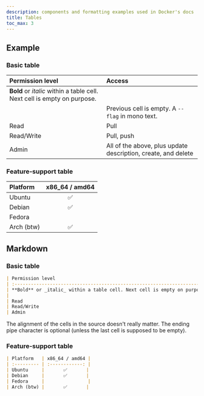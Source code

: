 ```yaml
---
description: components and formatting examples used in Docker's docs
title: Tables
toc_max: 3
---
```


## Example

### Basic table

| Permission level                                                         | Access                                                        |
| :----------------------------------------------------------------------- | :------------------------------------------------------------ |
| **Bold** or _italic_ within a table cell. Next cell is empty on purpose. |                                                               |
|                                                                          | Previous cell is empty. A `--flag` in mono text.              |
| Read                                                                     | Pull                                                          |
| Read/Write                                                               | Pull, push                                                    |
| Admin                                                                    | All of the above, plus update description, create, and delete |

### Feature-support table

| Platform   | x86_64 / amd64 |
| :--------- | :------------: |
| Ubuntu     |       ✅       |
| Debian     |       ✅       |
| Fedora     |                |
| Arch (btw) |       ✅       |

## Markdown

### Basic table

```md
| Permission level                                                         | Access                                                        |
| :----------------------------------------------------------------------- | :------------------------------------------------------------ |
| **Bold** or _italic_ within a table cell. Next cell is empty on purpose. |                                                               |
|                                                                          | Previous cell is empty. A `--flag` in mono text.              |
| Read                                                                     | Pull                                                          |
| Read/Write                                                               | Pull, push                                                    |
| Admin                                                                    | All of the above, plus update description, create, and delete |
```

The alignment of the cells in the source doesn't really matter. The ending pipe
character is optional (unless the last cell is supposed to be empty).

### Feature-support table

```md
| Platform   | x86_64 / amd64 |
| :--------- | :------------: |
| Ubuntu     |       ✅       |
| Debian     |       ✅       |
| Fedora     |                |
| Arch (btw) |       ✅       |
```